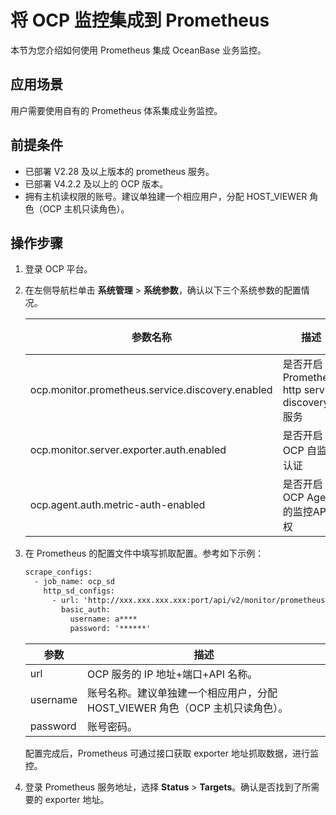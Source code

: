# 将 OCP 监控集成到 Prometheus

本节为您介绍如何使用 Prometheus 集成 OceanBase 业务监控。

## 应用场景

用户需要使用自有的 Prometheus 体系集成业务监控。

## 前提条件

* 已部署 V2.28 及以上版本的 prometheus 服务。
* 已部署 V4.2.2 及以上的 OCP 版本。 
* 拥有主机读权限的账号。建议单独建一个相应用户，分配 HOST_VIEWER 角色（OCP 主机只读角色）。

## 操作步骤

1. 登录 OCP 平台。

2. 在左侧导航栏单击 **系统管理** > **系统参数**，确认以下三个系统参数的配置情况。

    | 参数名称 | 描述 | 设置为 |
    |---------|------|-------|
    | ocp.monitor.prometheus.service.discovery.enabled | 是否开启 Prometheus http service discovery 服务 | true | 
    | ocp.monitor.server.exporter.auth.enabled | 是否开启 OCP 自监控认证 | false |
    | ocp.agent.auth.metric-auth-enabled | 是否开启OCP Agent 的监控API鉴权 | false |

3. 在 Prometheus 的配置文件中填写抓取配置。参考如下示例：

    ```xml
    scrape_configs:
      - job_name: ocp_sd
        http_sd_configs:
          - url: 'http://xxx.xxx.xxx.xxx:port/api/v2/monitor/prometheus_sd'
            basic_auth:
              username: a****
              password: '******'
    ```

    | 参数 | 描述 |
    |------|------|
    | url | OCP 服务的 IP 地址+端口+API 名称。 |
    | username | 账号名称。建议单独建一个相应用户，分配 HOST_VIEWER 角色（OCP 主机只读角色）。 |
    | password | 账号密码。 |

    配置完成后，Prometheus 可通过接口获取 exporter 地址抓取数据，进行监控。

4. 登录 Prometheus 服务地址，选择 **Status** > **Targets**。确认是否找到了所需要的 exporter 地址。
